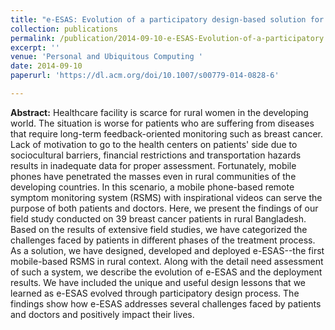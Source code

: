```yaml
---
title: "e-ESAS: Evolution of a participatory design-based solution for breast cancer (BC) patients in rural Bangladesh"
collection: publications
permalink: /publication/2014-09-10-e-ESAS-Evolution-of-a-participatory
excerpt: ''
venue: 'Personal and Ubiquitous Computing '
date: 2014-09-10
paperurl: 'https://dl.acm.org/doi/10.1007/s00779-014-0828-6'

---
```


**Abstract:** Healthcare facility is scarce for rural women in the developing world. The situation is worse for patients who are suffering from diseases that require long-term feedback-oriented monitoring such as breast cancer. Lack of motivation to go to the health centers on patients' side due to sociocultural barriers, financial restrictions and transportation hazards results in inadequate data for proper assessment. Fortunately, mobile phones have penetrated the masses even in rural communities of the developing countries. In this scenario, a mobile phone-based remote symptom monitoring system (RSMS) with inspirational videos can serve the purpose of both patients and doctors. Here, we present the findings of our field study conducted on 39 breast cancer patients in rural Bangladesh. Based on the results of extensive field studies, we have categorized the challenges faced by patients in different phases of the treatment process. As a solution, we have designed, developed and deployed e-ESAS--the first mobile-based RSMS in rural context. Along with the detail need assessment of such a system, we describe the evolution of e-ESAS and the deployment results. We have included the unique and useful design lessons that we learned as e-ESAS evolved through participatory design process. The findings show how e-ESAS addresses several challenges faced by patients and doctors and positively impact their lives.

<!--- [Download paper here](http://ferdaus.github.io/files/health07-kawsar.pdf)  -->
